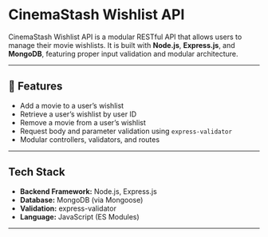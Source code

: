 # CinemaStash Wishlist API

CinemaStash Wishlist API is a modular RESTful API that allows users to manage their movie wishlists. It is built with **Node.js**, **Express.js**, and **MongoDB**, featuring proper input validation and modular architecture.

---

## 🚀 Features

- Add a movie to a user’s wishlist
- Retrieve a user’s wishlist by user ID
- Remove a movie from a user’s wishlist
- Request body and parameter validation using `express-validator`
- Modular controllers, validators, and routes

---

## Tech Stack

- **Backend Framework:** Node.js, Express.js
- **Database:** MongoDB (via Mongoose)
- **Validation:** express-validator
- **Language:** JavaScript (ES Modules)

---
